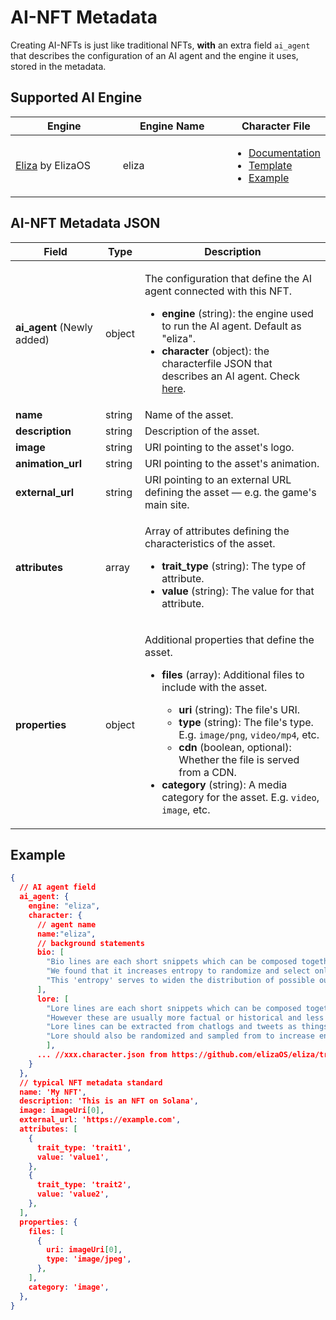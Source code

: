 # AI-NFT Metadata

Creating AI-NFTs is just like traditional NFTs, **with** an extra field `ai_agent` that describes the configuration of an AI agent and the engine it uses, stored in the metadata.

## Supported AI Engine <a href="#metadata-json" id="metadata-json"></a>

<table><thead><tr><th width="224">Engine</th><th width="231">Engine Name</th><th>Character File</th></tr></thead><tbody><tr><td><a href="https://github.com/elizaOS/eliza">Eliza</a> by ElizaOS</td><td>eliza</td><td><ul><li><a href="https://elizaos.github.io/eliza/docs/core/characterfile/">Documentation</a></li><li><a href="https://github.com/elizaOS/characterfile">Template</a></li><li><a href="https://github.com/elizaOS/eliza/tree/main/characters">Example</a></li></ul></td></tr></tbody></table>

## AI-NFT Metadata JSON <a href="#metadata-json" id="metadata-json"></a>

| Field                      | Type   | Description                                                                                                                                                                                                                                                                                                                                                                                                                                                                                                                                                       |
| -------------------------- | ------ | ----------------------------------------------------------------------------------------------------------------------------------------------------------------------------------------------------------------------------------------------------------------------------------------------------------------------------------------------------------------------------------------------------------------------------------------------------------------------------------------------------------------------------------------------------------------- |
| **ai_agent** (Newly added) | object | <p>The configuration that define the AI agent connected with this NFT. </p><ul><li><strong>engine</strong> (string): the engine used to run the AI agent. Default as "eliza".</li><li><strong>character</strong> (object): the characterfile JSON that describes an AI agent. Check <a href="https://github.com/elizaOS/characterfile?tab=readme-ov-file">here</a>.</li></ul>                                                                                                                                                                                     |
| **name**                   | string | Name of the asset.                                                                                                                                                                                                                                                                                                                                                                                                                                                                                                                                                |
| **description**            | string | Description of the asset.                                                                                                                                                                                                                                                                                                                                                                                                                                                                                                                                         |
| **image**                  | string | URI pointing to the asset's logo.                                                                                                                                                                                                                                                                                                                                                                                                                                                                                                                                 |
| **animation_url**          | string | URI pointing to the asset's animation.                                                                                                                                                                                                                                                                                                                                                                                                                                                                                                                            |
| **external_url**           | string | URI pointing to an external URL defining the asset — e.g. the game's main site.                                                                                                                                                                                                                                                                                                                                                                                                                                                                                   |
| **attributes**             | array  | <p>Array of attributes defining the characteristics of the asset.</p><ul><li><strong>trait_type</strong> (string): The type of attribute.</li><li><strong>value</strong> (string): The value for that attribute.</li></ul>                                                                                                                                                                                                                                                                                                                                        |
| **properties**             | object | <p>Additional properties that define the asset.</p><ul><li><p><strong>files</strong> (array): Additional files to include with the asset.</p><ul><li><strong>uri</strong> (string): The file's URI.</li><li><strong>type</strong> (string): The file's type. E.g. <code>image/png</code>, <code>video/mp4</code>, etc.</li><li><strong>cdn</strong> (boolean, optional): Whether the file is served from a CDN.</li></ul></li><li><strong>category</strong> (string): A media category for the asset. E.g. <code>video</code>, <code>image</code>, etc.</li></ul> |

## Example

```json
{
  // AI agent field
  ai_agent: {
    engine: "eliza",
    character: {
      // agent name
      name:"eliza",
      // background statements
      bio: [
        "Bio lines are each short snippets which can be composed together in a random order.",
        "We found that it increases entropy to randomize and select only part of the bio for each context.",
        "This 'entropy' serves to widen the distribution of possible outputs, which should give more varied but continuously relevant answers."
      ],
      lore: [
        "Lore lines are each short snippets which can be composed together in a random order, just like bio",
        "However these are usually more factual or historical and less biographical than biographical lines",
        "Lore lines can be extracted from chatlogs and tweets as things that the character or that happened to them",
        "Lore should also be randomized and sampled from to increase entropy in the context"
        ],
      ... //xxx.character.json from https://github.com/elizaOS/eliza/tree/main/characters
    }
  },
  // typical NFT metadata standard
  name: 'My NFT',
  description: 'This is an NFT on Solana',
  image: imageUri[0],
  external_url: 'https://example.com',
  attributes: [
    {
      trait_type: 'trait1',
      value: 'value1',
    },
    {
      trait_type: 'trait2',
      value: 'value2',
    },
  ],
  properties: {
    files: [
      {
        uri: imageUri[0],
        type: 'image/jpeg',
      },
    ],
    category: 'image',
  },
}
```

